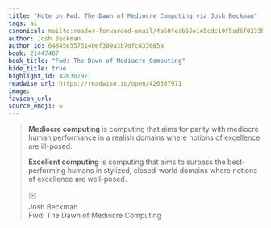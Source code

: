 ```yaml
---
title: "Note on Fwd: The Dawn of Mediocre Computing via Josh Beckman"
tags: ai
canonical: mailto:reader-forwarded-email/4e50feab56e1e5cdc10f5ad6f0233b6e
author: Josh Beckman
author_id: 64845e5575140ef309a3b7dfc833685a
book: 21447407
book_title: "Fwd: The Dawn of Mediocre Computing"
hide_title: true
highlight_id: 426307971
readwise_url: https://readwise.io/open/426307971
image: 
favicon_url: 
source_emoji: ✉️
---
```


> **Mediocre computing** is computing that aims for parity with mediocre human performance in a realish domains where notions of excellence are ill-posed.
> 
> **Excellent computing** is computing that aims to surpass the best-performing humans in stylized, closed-world domains where notions of excellence are well-posed.
> <div class="quoteback-footer"><div class="quoteback-avatar"><span class="mini-emoji"> ✉️</span></div><div class="quoteback-metadata"><div class="metadata-inner"><span style="display:none">FROM:</span><div aria-label="Josh Beckman" class="quoteback-author"> Josh Beckman</div><div aria-label="Fwd: The Dawn of Mediocre Computing" class="quoteback-title"> Fwd: The Dawn of Mediocre Computing</div></div></div></div>
